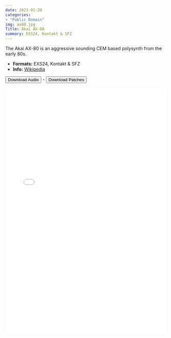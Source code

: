 ```yaml
---
date: 2021-01-20
categories: 
- "Public Domain"
img: ax80.jpg
Title: Akai AX-80
summary: EXS24, Kontakt & SFZ
---
```






The Akai AX-80 is an aggressive sounding CEM based polysynth from the early 80s.

-   **Formats:** EXS24, Kontakt & SFZ
-   **Info:** [Wikipedia](https://en.wikipedia.org/wiki/Akai_AX80)




<a href="https://www.dropbox.com/sh/164wbhj80fsibvw/AAAsQPPOeNFyOmKh2V7aMe6Ua?dl=0"> <button>Download Audio</button></a> - <a href="https://github.com/publicsamples/Akai-AX80"> <button>Download Patches</button></a>



<iframe width="100%" height="770px" src="/Demos/demos/ax80.html" frameborder="0" allow="accelerometer; autoplay; clipboard-write; encrypted-media; gyroscope; picture-in-picture" allowfullscreen></iframe>

